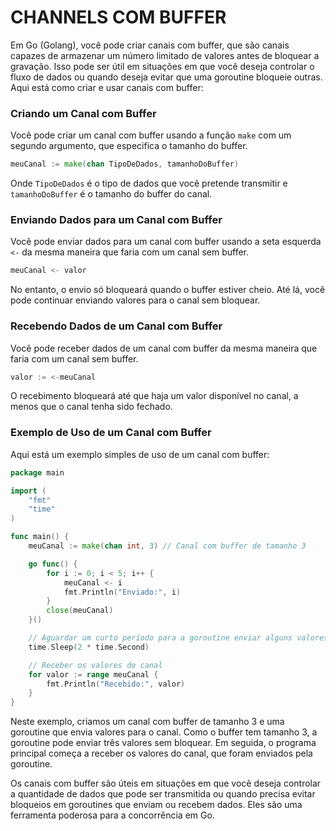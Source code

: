 # CHANNELS COM BUFFER
Em Go (Golang), você pode criar canais com buffer, que são canais capazes de armazenar um número limitado de valores antes de bloquear a gravação. Isso pode ser útil em situações em que você deseja controlar o fluxo de dados ou quando deseja evitar que uma goroutine bloqueie outras. Aqui está como criar e usar canais com buffer:

### Criando um Canal com Buffer

Você pode criar um canal com buffer usando a função `make` com um segundo argumento, que especifica o tamanho do buffer.

```go
meuCanal := make(chan TipoDeDados, tamanhoDoBuffer)
```

Onde `TipoDeDados` é o tipo de dados que você pretende transmitir e `tamanhoDoBuffer` é o tamanho do buffer do canal.

### Enviando Dados para um Canal com Buffer

Você pode enviar dados para um canal com buffer usando a seta esquerda `<-` da mesma maneira que faria com um canal sem buffer.

```go
meuCanal <- valor
```

No entanto, o envio só bloqueará quando o buffer estiver cheio. Até lá, você pode continuar enviando valores para o canal sem bloquear.

### Recebendo Dados de um Canal com Buffer

Você pode receber dados de um canal com buffer da mesma maneira que faria com um canal sem buffer.

```go
valor := <-meuCanal
```

O recebimento bloqueará até que haja um valor disponível no canal, a menos que o canal tenha sido fechado.

### Exemplo de Uso de um Canal com Buffer

Aqui está um exemplo simples de uso de um canal com buffer:

```go
package main

import (
    "fmt"
    "time"
)

func main() {
    meuCanal := make(chan int, 3) // Canal com buffer de tamanho 3

    go func() {
        for i := 0; i < 5; i++ {
            meuCanal <- i
            fmt.Println("Enviado:", i)
        }
        close(meuCanal)
    }()

    // Aguardar um curto período para a goroutine enviar alguns valores
    time.Sleep(2 * time.Second)

    // Receber os valores do canal
    for valor := range meuCanal {
        fmt.Println("Recebido:", valor)
    }
}
```

Neste exemplo, criamos um canal com buffer de tamanho 3 e uma goroutine que envia valores para o canal. Como o buffer tem tamanho 3, a goroutine pode enviar três valores sem bloquear. Em seguida, o programa principal começa a receber os valores do canal, que foram enviados pela goroutine.

Os canais com buffer são úteis em situações em que você deseja controlar a quantidade de dados que pode ser transmitida ou quando precisa evitar bloqueios em goroutines que enviam ou recebem dados. Eles são uma ferramenta poderosa para a concorrência em Go.
